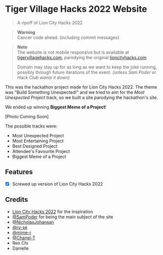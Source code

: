 # Tiger Village Hacks 2022 Website
> A ripoff of Lion City Hacks 2022

> **Warning**  
> Cancer code ahead. (including commit  messages)

> **Note**  
> The website is not mobile responsive but is available at [tigervillagehacks.com](https://tigervillagehacks.com), parodying the original [lioncityhacks.com](https://lioncityhacks.com)
>
> Domain may stay up for as long as we want to keep the joke running, possibly through future iterations of the event. *(unless Sam Poder or Hack Club wants it down)*

This was the hackathon project made for Lion City Hacks 2022. The theme was "Build Something Unexpected!" and we tried to aim for the *Most Unexpected Project* track, so we built a site parodying the hackathon's site.

We ended up winning **Biggest Meme of a Project**!

[Photo Coming Soon]

The possible tracks were:
- Most Unexpected Project
- Most Entertaining Project
- Best Designed Project
- Attendee's Favourite Project
- Biggest Meme of a Project

## Features
- [x] Screwed up version of Lion City Hacks 2022

## Credits
- [Lion City Hacks 2022](https://lioncityhacks.com/) for the inspiration
- [@SamPoder](https://github.com/SamPoder) for being the main subject of the site
- [@NicholasJohansan](https://github.com/NicholasJohansan)
- [@ry-se](https://github.com/ry-se)
- [@mime-r](https://github.com/mime-r)
- [@Chanel-T](https://github.com/Chanel-T)
- Ren Chi
- Danielle
